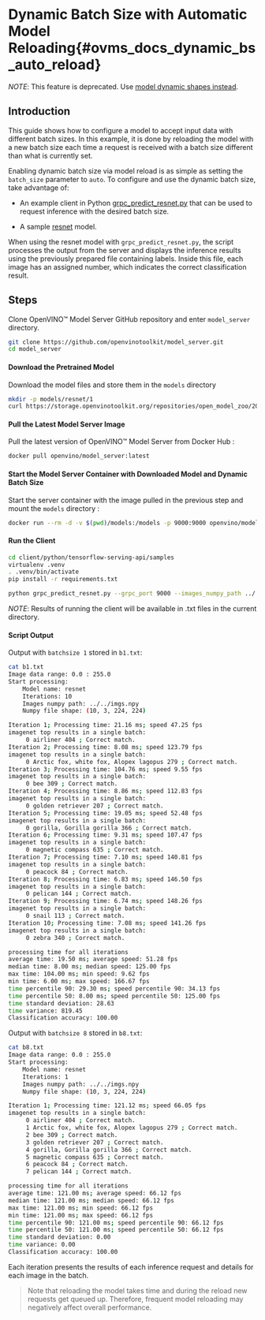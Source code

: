 # Dynamic Batch Size with Automatic Model Reloading{#ovms_docs_dynamic_bs_auto_reload}

*NOTE*: This feature is deprecated. Use [model dynamic shapes instead](dynamic_shape_dynamic_model.md).

## Introduction
This guide shows how to configure a model to accept input data with different batch sizes. In this example, it is done by reloading the model with a new batch size each time a request is received with a batch size different than what is currently set.

Enabling dynamic batch size via model reload is as simple as setting the `batch_size` parameter to `auto`. To configure and use the dynamic batch size, take advantage of:

- An example client in Python [grpc_predict_resnet.py](https://github.com/openvinotoolkit/model_server/blob/releases/2025/2/client/python/tensorflow-serving-api/samples/grpc_predict_resnet.py) that can be used to request inference with the desired batch size.

- A sample [resnet](https://github.com/openvinotoolkit/open_model_zoo/blob/2022.1.0/models/intel/resnet50-binary-0001/README.md) model.

 When using the resnet model with `grpc_predict_resnet.py`, the script processes the output from the server and displays the inference results using the previously prepared file containing labels. Inside this file, each image has an assigned number, which indicates the correct classification result.

## Steps
Clone OpenVINO&trade; Model Server GitHub repository and enter `model_server` directory.
```bash
git clone https://github.com/openvinotoolkit/model_server.git
cd model_server
```
#### Download the Pretrained Model
Download the model files and store them in the `models` directory
```bash
mkdir -p models/resnet/1
curl https://storage.openvinotoolkit.org/repositories/open_model_zoo/2022.1/models_bin/2/resnet50-binary-0001/FP32-INT1/resnet50-binary-0001.bin https://storage.openvinotoolkit.org/repositories/open_model_zoo/2022.1/models_bin/2/resnet50-binary-0001/FP32-INT1/resnet50-binary-0001.xml -o models/resnet/1/resnet50-binary-0001.bin -o models/resnet/1/resnet50-binary-0001.xml
```

#### Pull the Latest Model Server Image
Pull the latest version of OpenVINO&trade; Model Server from Docker Hub :
```bash
docker pull openvino/model_server:latest
```

#### Start the Model Server Container with Downloaded Model and Dynamic Batch Size
Start the server container with the image pulled in the previous step and mount the `models` directory :
```bash
docker run --rm -d -v $(pwd)/models:/models -p 9000:9000 openvino/model_server:latest --model_name resnet --model_path /models/resnet --batch_size auto --port 9000
```

#### Run the Client
```bash
cd client/python/tensorflow-serving-api/samples
virtualenv .venv
. .venv/bin/activate
pip install -r requirements.txt

python grpc_predict_resnet.py --grpc_port 9000 --images_numpy_path ../../imgs.npy --labels_numpy_path ../../lbs.npy --input_name 0 --output_name 1463 --model_name resnet --transpose_input False --batchsize 1 > b1.txt && python grpc_predict_resnet.py --grpc_port 9000 --images_numpy_path ../../imgs.npy --labels_numpy_path ../../lbs.npy --input_name 0 --output_name 1463 --model_name resnet --transpose_input False --batchsize 8 > b8.txt;
```
*NOTE*: Results of running the client will be available in .txt files in the current directory.

#### Script Output
Output with `batchsize 1` stored in `b1.txt`:
```bash
cat b1.txt
Image data range: 0.0 : 255.0
Start processing:
	Model name: resnet
	Iterations: 10
	Images numpy path: ../../imgs.npy
	Numpy file shape: (10, 3, 224, 224)

Iteration 1; Processing time: 21.16 ms; speed 47.25 fps
imagenet top results in a single batch:
	 0 airliner 404 ; Correct match.
Iteration 2; Processing time: 8.08 ms; speed 123.79 fps
imagenet top results in a single batch:
	 0 Arctic fox, white fox, Alopex lagopus 279 ; Correct match.
Iteration 3; Processing time: 104.76 ms; speed 9.55 fps
imagenet top results in a single batch:
	 0 bee 309 ; Correct match.
Iteration 4; Processing time: 8.86 ms; speed 112.83 fps
imagenet top results in a single batch:
	 0 golden retriever 207 ; Correct match.
Iteration 5; Processing time: 19.05 ms; speed 52.48 fps
imagenet top results in a single batch:
	 0 gorilla, Gorilla gorilla 366 ; Correct match.
Iteration 6; Processing time: 9.31 ms; speed 107.47 fps
imagenet top results in a single batch:
	 0 magnetic compass 635 ; Correct match.
Iteration 7; Processing time: 7.10 ms; speed 140.81 fps
imagenet top results in a single batch:
	 0 peacock 84 ; Correct match.
Iteration 8; Processing time: 6.83 ms; speed 146.50 fps
imagenet top results in a single batch:
	 0 pelican 144 ; Correct match.
Iteration 9; Processing time: 6.74 ms; speed 148.26 fps
imagenet top results in a single batch:
	 0 snail 113 ; Correct match.
Iteration 10; Processing time: 7.08 ms; speed 141.26 fps
imagenet top results in a single batch:
	 0 zebra 340 ; Correct match.

processing time for all iterations
average time: 19.50 ms; average speed: 51.28 fps
median time: 8.00 ms; median speed: 125.00 fps
max time: 104.00 ms; min speed: 9.62 fps
min time: 6.00 ms; max speed: 166.67 fps
time percentile 90: 29.30 ms; speed percentile 90: 34.13 fps
time percentile 50: 8.00 ms; speed percentile 50: 125.00 fps
time standard deviation: 28.63
time variance: 819.45
Classification accuracy: 100.00

```
Output with `batchsize 8` stored in `b8.txt`:
```bash
cat b8.txt
Image data range: 0.0 : 255.0
Start processing:
	Model name: resnet
	Iterations: 1
	Images numpy path: ../../imgs.npy
	Numpy file shape: (10, 3, 224, 224)

Iteration 1; Processing time: 121.12 ms; speed 66.05 fps
imagenet top results in a single batch:
	 0 airliner 404 ; Correct match.
	 1 Arctic fox, white fox, Alopex lagopus 279 ; Correct match.
	 2 bee 309 ; Correct match.
	 3 golden retriever 207 ; Correct match.
	 4 gorilla, Gorilla gorilla 366 ; Correct match.
	 5 magnetic compass 635 ; Correct match.
	 6 peacock 84 ; Correct match.
	 7 pelican 144 ; Correct match.

processing time for all iterations
average time: 121.00 ms; average speed: 66.12 fps
median time: 121.00 ms; median speed: 66.12 fps
max time: 121.00 ms; min speed: 66.12 fps
min time: 121.00 ms; max speed: 66.12 fps
time percentile 90: 121.00 ms; speed percentile 90: 66.12 fps
time percentile 50: 121.00 ms; speed percentile 50: 66.12 fps
time standard deviation: 0.00
time variance: 0.00
Classification accuracy: 100.00

```
Each iteration presents the results of each inference request and details for each image in the batch.

> Note that reloading the model takes time and during the reload new requests get queued up. Therefore, frequent model reloading may negatively affect overall performance.
